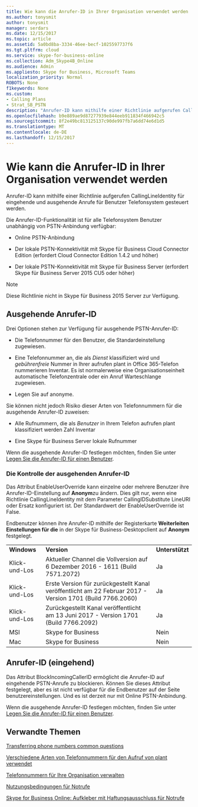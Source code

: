 ```yaml
---
title: Wie kann die Anrufer-ID in Ihrer Organisation verwendet werden
ms.author: tonysmit
author: tonysmit
manager: serdars
ms.date: 12/15/2017
ms.topic: article
ms.assetid: 5a0bd8ba-3334-46ee-becf-1025597737f6
ms.tgt.pltfrm: cloud
ms.service: skype-for-business-online
ms.collection: Adm_Skype4B_Online
ms.audience: Admin
ms.appliesto: Skype for Business, Microsoft Teams
localization_priority: Normal
ROBOTS: None
f1keywords: None
ms.custom:
- Calling Plans
- Strat_SB_PSTN
description: "Anrufer-ID kann mithilfe einer Richtlinie aufgerufen CallingLineIdentity für eingehende und ausgehende Anrufe für Benutzer Telefonsystem gesteuert werden."
ms.openlocfilehash: b9e889ae9d87277939e844eeb911834f466942c5
ms.sourcegitcommit: 8f2e49bc813125137c90de997fb7a6dd74e6d1d5
ms.translationtype: MT
ms.contentlocale: de-DE
ms.lasthandoff: 12/15/2017
---
```

# <a name="how-can-caller-id-be-used-in-your-organization"></a>Wie kann die Anrufer-ID in Ihrer Organisation verwendet werden

Anrufer-ID kann mithilfe einer Richtlinie aufgerufen CallingLineIdentity für eingehende und ausgehende Anrufe für Benutzer Telefonsystem gesteuert werden.
  
Die Anrufer-ID-Funktionalität ist für alle Telefonsystem Benutzer unabhängig von PSTN-Anbindung verfügbar:
  
- Online PSTN-Anbindung
    
- Der lokale PSTN-Konnektivität mit Skype für Business Cloud Connector Edition (erfordert Cloud Connector Edition 1.4.2 und höher)
    
- Der lokale PSTN-Konnektivität mit Skype für Business Server (erfordert Skype für Business Server 2015 CU5 oder höher)
    
> [!NOTE]
> Diese Richtlinie nicht in Skype für Business 2015 Server zur Verfügung. 
  
## <a name="outbound-caller-id"></a>Ausgehende Anrufer-ID

Drei Optionen stehen zur Verfügung für ausgehende PSTN-Anrufer-ID:
  
- Die Telefonnummer für den Benutzer, die Standardeinstellung zugewiesen.
    
- Eine Telefonnummer an, die als *Dienst* klassifiziert wird und *gebührenfreie* Nummer in Ihrer aufrufen plant in Office 365-Telefon nummerieren Inventar. Es ist normalerweise eine Organisationseinheit automatische Telefonzentrale oder ein Anruf Warteschlange zugewiesen.
    
- Legen Sie auf anonyme.
    
Sie können nicht jedoch Risiko dieser Arten von Telefonnummern für die ausgehende Anrufer-ID zuweisen:
  
- Alle Rufnummern, die als *Benutzer* in Ihrem Telefon aufrufen plant klassifiziert werden Zahl Inventar
    
- Eine Skype für Business Server lokale Rufnummer
    
Wenn die ausgehende Anrufer-ID festlegen möchten, finden Sie unter [Legen Sie die Anrufer-ID für einen Benutzer](set-the-caller-id-for-a-user.md).
  
### <a name="end-user-control-of-outbound-caller-id"></a>Die Kontrolle der ausgehenden Anrufer-ID

Das Attribut EnableUserOverride kann einzelne oder mehrere Benutzer ihre Anrufer-ID-Einstellung auf **Anonym**zu ändern. Dies gilt nur, wenn eine Richtlinie CallingLineIdentity mit dem Parameter CallingIDSubstitute LineURI oder Ersatz konfiguriert ist. Der Standardwert der EnableUserOverride ist False.
  
Endbenutzer können ihre Anrufer-ID mithilfe der Registerkarte **Weiterleiten Einstellungen für die** in der Skype für Business-Desktopclient auf **Anonym** festgelegt.
  
||||
|:-----|:-----|:-----|
|**Windows** <br/> |**Version** <br/> |**Unterstützt** <br/> |
|Klick-und-Los  <br/> |Aktueller Channel die Vollversion auf 6 Dezember 2016 - 1611 (Build 7571.2072)  <br/> |Ja  <br/> |
|Klick-und-Los  <br/> |Erste Version für zurückgestellt Kanal veröffentlicht am 22 Februar 2017 - Version 1701 (Build 7766.2060)  <br/> |Ja  <br/> |
|Klick-und-Los  <br/> |Zurückgestellt Kanal veröffentlicht am 13 Juni 2017 - Version 1701 (Build 7766.2092)  <br/> |Ja  <br/> |
|MSI  <br/> |Skype for Business  <br/> |Nein  <br/> |
|Mac  <br/> |Skype for Business  <br/> |Nein  <br/> |
   
## <a name="inbound-caller-id"></a>Anrufer-ID (eingehend)

Das Attribut BlockIncomingCallerID ermöglicht die Anrufer-ID auf eingehende PSTN-Anrufe zu blockieren. Können Sie dieses Attribut festgelegt, aber es ist nicht verfügbar für die Endbenutzer auf der Seite benutzereinstellungen. Und es ist derzeit nur mit Online PSTN-Anbindung.
  
Wenn die ausgehende Anrufer-ID festlegen möchten, finden Sie unter [Legen Sie die Anrufer-ID für einen Benutzer](set-the-caller-id-for-a-user.md).
  
## <a name="related-topics"></a>Verwandte Themen
[Transferring phone numbers common questions](transferring-phone-numbers-common-questions.md)

[Verschiedene Arten von Telefonnummern für den Aufruf von plant verwendet](different-kinds-of-phone-numbers-used-for-calling-plans.md)

[Telefonnummern für Ihre Organisation verwalten](../what-are-calling-plans-in-office-365/manage-phone-numbers-for-your-organization/manage-phone-numbers-for-your-organization.md)

[Nutzungsbedingungen für Notrufe](emergency-calling-terms-and-conditions.md)

[Skype for Business Online: Aufkleber mit Haftungsausschluss für Notrufe](https://go.microsoft.com/fwlink/?LinkID=692099)